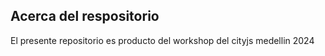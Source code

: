 ## Acerca del respositorio
El presente repositorio es producto del workshop del cityjs medellin 2024